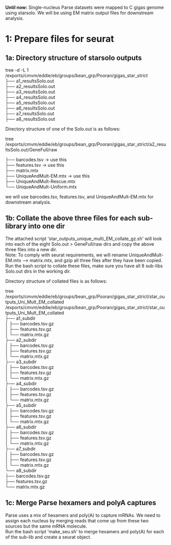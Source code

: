 **Until now:** Single-nucleus Parse datasets were mapped to C gigas genome using starsolo. We will be using EM matrix output files for downstream analysis.  

# 1: Prepare files for seurat  
## 1a: Directory structure of starsolo outputs  
tree -d -L 1 /exports/cmvm/eddie/eb/groups/bean_grp/Pooran/gigas_star_strict  
├── a1_resultsSolo.out  
├── a2_resultsSolo.out  
├── a3_resultsSolo.out  
├── a4_resultsSolo.out  
├── a5_resultsSolo.out  
├── a6_resultsSolo.out  
├── a7_resultsSolo.out  
├── a8_resultsSolo.out  

Directory structure of one of the Solo.out is as follows:  

tree /exports/cmvm/eddie/eb/groups/bean_grp/Pooran/gigas_star_strict/a2_resultsSolo.out/GeneFull/raw  

├── barcodes.tsv -> use this  
├── features.tsv -> use this  
├── matrix.mtx  
├── UniqueAndMult-EM.mtx -> use this  
├── UniqueAndMult-Rescue.mtx  
└── UniqueAndMult-Uniform.mtx  

we will use barcodes.tsv, features.tsv, and UniqueAndMult-EM.mtx for downstream analysis.  

## 1b: Collate the above three files for each sub-library into one dir  
The attached script 'star_outputs_unique_multi_EM_collate_gz.sh' will look into each of the eight Solo.out > GeneFull/raw dirs and copy the above three files into a new dir.  
Note: To comply with seurat requirements, we will rename UniqueAndMult-EM.mtx --> matrix.mtx, and gzip all three files after they have been copied.  
Run the bash script to collate these files, make sure you have all 8 sub-libs Solo.out dirs in the working dir.  

Directory structure of collated files is as follows:  
 
tree /exports/cmvm/eddie/eb/groups/bean_grp/Pooran/gigas_star_strict/star_outputs_Uni_Mult_EM_collated  
/exports/cmvm/eddie/eb/groups/bean_grp/Pooran/gigas_star_strict/star_outputs_Uni_Mult_EM_collated  
├── a1_subdir  
│   ├── barcodes.tsv.gz  
│   ├── features.tsv.gz  
│   └── matrix.mtx.gz  
├── a2_subdir  
│   ├── barcodes.tsv.gz  
│   ├── features.tsv.gz  
│   └── matrix.mtx.gz  
├── a3_subdir  
│   ├── barcodes.tsv.gz  
│   ├── features.tsv.gz  
│   └── matrix.mtx.gz  
├── a4_subdir  
│   ├── barcodes.tsv.gz  
│   ├── features.tsv.gz  
│   └── matrix.mtx.gz  
├── a5_subdir  
│   ├── barcodes.tsv.gz  
│   ├── features.tsv.gz  
│   └── matrix.mtx.gz  
├── a6_subdir  
│   ├── barcodes.tsv.gz  
│   ├── features.tsv.gz  
│   └── matrix.mtx.gz  
├── a7_subdir  
│   ├── barcodes.tsv.gz  
│   ├── features.tsv.gz  
│   └── matrix.mtx.gz  
└── a8_subdir  
├── barcodes.tsv.gz  
├── features.tsv.gz  
└── matrix.mtx.gz   

## 1c: Merge Parse hexamers and polyA captures  
Parse uses a mix of hexamers and poly(A) to capture mRNAs. We need to assign each nucleus by merging reads that come up from these two sources but the same mRNA molecule.  
Run the bash script 'make_seu.sh' to merge hexamers and poly(A) for each of the sub-lib and create a seurat object.

